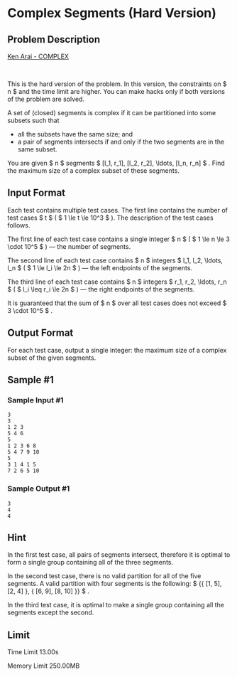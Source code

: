 # Complex Segments (Hard Version)

## Problem Description

[Ken Arai - COMPLEX](https://soundcloud.com/diatomichail2/complex)

⠀



This is the hard version of the problem. In this version, the constraints on $ n $ and the time limit are higher. You can make hacks only if both versions of the problem are solved.

A set of (closed) segments is complex if it can be partitioned into some subsets such that

- all the subsets have the same size; and
- a pair of segments intersects if and only if the two segments are in the same subset.

You are given $ n $ segments $ [l_1, r_1], [l_2, r_2], \ldots, [l_n, r_n] $ . Find the maximum size of a complex subset of these segments.

## Input Format

Each test contains multiple test cases. The first line contains the number of test cases $ t $ ( $ 1 \le t \le 10^3 $ ). The description of the test cases follows.

The first line of each test case contains a single integer $ n $ ( $ 1 \le n \le 3 \cdot 10^5 $ ) — the number of segments.

The second line of each test case contains $ n $ integers $ l_1, l_2, \ldots, l_n $ ( $ 1 \le l_i \le 2n $ ) — the left endpoints of the segments.

The third line of each test case contains $ n $ integers $ r_1, r_2, \ldots, r_n $ ( $ l_i \leq r_i \le 2n $ ) — the right endpoints of the segments.

It is guaranteed that the sum of $ n $ over all test cases does not exceed $ 3 \cdot 10^5 $ .

## Output Format

For each test case, output a single integer: the maximum size of a complex subset of the given segments.

## Sample #1

### Sample Input #1

```
3
3
1 2 3
5 4 6
5
1 2 3 6 8
5 4 7 9 10
5
3 1 4 1 5
7 2 6 5 10
```

### Sample Output #1

```
3
4
4
```

## Hint

In the first test case, all pairs of segments intersect, therefore it is optimal to form a single group containing all of the three segments.

In the second test case, there is no valid partition for all of the five segments. A valid partition with four segments is the following: $ \{\{ [1, 5], [2, 4] \}, \{ [6, 9], [8, 10] \}\} $ .

In the third test case, it is optimal to make a single group containing all the segments except the second.

## Limit



Time Limit
13.00s

Memory Limit
250.00MB